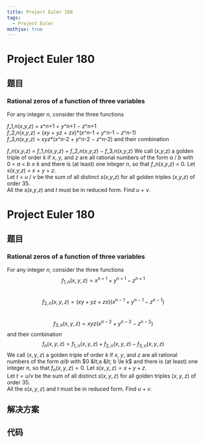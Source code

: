```yaml
---
title: Project Euler 180
tags:
  - Project Euler
mathjax: true
---
```

<escape><!-- more --></escape>
    
# Project Euler 180
## 题目
### Rational zeros of a function of three variables

For any integer <var>n</var>, consider the three functions
<p class="margin_left"><var>f</var>_1,<var>n</var>(<var>x</var>,<var>y</var>,<var>z</var>) = <var>x</var>^<var>n</var>+1 + <var>y</var>^<var>n</var>+1 − <var>z</var>^<var>n</var>+1<br /><var>f</var>_2,<var>n</var>(<var>x</var>,<var>y</var>,<var>z</var>) = (<var>xy</var> + <var>yz</var> + <var>zx</var>)*(<var>x</var>^<var>n</var>-1 + <var>y</var>^<var>n</var>-1 − <var>z</var>^<var>n</var>-1)<br /><var>f</var>_3,<var>n</var>(<var>x</var>,<var>y</var>,<var>z</var>) = <var>xyz</var>*(<var>x</var>^<var>n</var>-2 + <var>y</var>^<var>n</var>-2 − <var>z</var>^<var>n</var>-2)
and their combination
<p class="margin_left"><var>f</var>_<var>n</var>(<var>x</var>,<var>y</var>,<var>z</var>) = <var>f</var>_1,<var>n</var>(<var>x</var>,<var>y</var>,<var>z</var>) + <var>f</var>_2,<var>n</var>(<var>x</var>,<var>y</var>,<var>z</var>) − <var>f</var>_3,<var>n</var>(<var>x</var>,<var>y</var>,<var>z</var>)
We call (<var>x</var>,<var>y</var>,<var>z</var>) a golden triple of order <var>k</var> if <var>x</var>, <var>y</var>, and <var>z</var> are all rational numbers of the form <var>a</var> / <var>b</var> with<br />
0 &lt; <var>a</var> &lt; <var>b</var> ≤ <var>k</var> and there is (at least) one integer <var>n</var>, so that <var>f</var>_<var>n</var>(<var>x</var>,<var>y</var>,<var>z</var>) = 0.
Let <var>s</var>(<var>x</var>,<var>y</var>,<var>z</var>) = <var>x</var> + <var>y</var> + <var>z</var>.<br />
Let <var>t</var> = <var>u</var> / <var>v</var> be the sum of all distinct <var>s</var>(<var>x</var>,<var>y</var>,<var>z</var>) for all golden triples (<var>x</var>,<var>y</var>,<var>z</var>) of order 35.<br /> All the <var>s</var>(<var>x</var>,<var>y</var>,<var>z</var>) and <var>t</var>  must be in reduced form.
Find <var>u</var> + <var>v</var>.


# Project Euler 180
## 题目
### Rational zeros of a function of three variables
For any integer $n$, consider the three functions
$$f_{1,n}(x,y,z)=x^{n+1}+y^{n+1}-z^{n+1}$$<br>$$f_{2,n}(x,y,z)=(xy+yz+zx)(x^{n-1}+y^{n-1}-z^{n-1})$$<br>$$f_{3,n}(x,y,z)=xyz(x^{n-2}+y^{n-2}-z^{n-2})$$
and their combination
$$f_n(x,y,z)=f_{1,n}(x,y,z)+f_{2,n}(x,y,z)-f_{3,n}(x,y,z)$$
We call $(x,y,z)$ a golden triple of order $k$ if $x$, $y$, and $z$ are all rational numbers of the form $a / b$ with $0 &lt;a &lt; b \le k$ and there is (at least) one integer $n$, so that $f_n(x,y,z) = 0$.
Let $s(x,y,z) = x + y + z$.<br>Let $t = u / v$ be the sum of all distinct $s(x,y,z)$ for all golden triples $(x,y,z)$ of order $35$.<br>All the $s(x,y,z)$ and $t$ must be in reduced form.
Find $u + v$.


## 解决方案


## 代码


